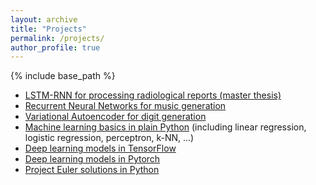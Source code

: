 ```yaml
---
layout: archive
title: "Projects"
permalink: /projects/
author_profile: true
---
```


{% include base_path %}

- [LSTM-RNN for processing radiological reports (master thesis)](https://github.com/zotroneneis/lstmLanguageModel)
- [Recurrent Neural Networks for music generation](https://github.com/zotroneneis/deep-music)
- [Variational Autoencoder for digit generation](https://github.com/zotroneneis/tensorflow_deep_learning_models/blob/master/improved_variational_autoencoder.ipynb)
- [Machine learning basics in plain Python](https://github.com/zotroneneis/ML_basics) (including linear regression, logistic regression, perceptron, k-NN, ...)
- [Deep learning models in TensorFlow](https://github.com/zotroneneis/tensorflow_deep_learning_models)
- [Deep learning models in Pytorch](https://github.com/zotroneneis/pytorch_deep_learning_models)
- [Project Euler solutions in Python](https://github.com/zotroneneis/ProjectEuler)

